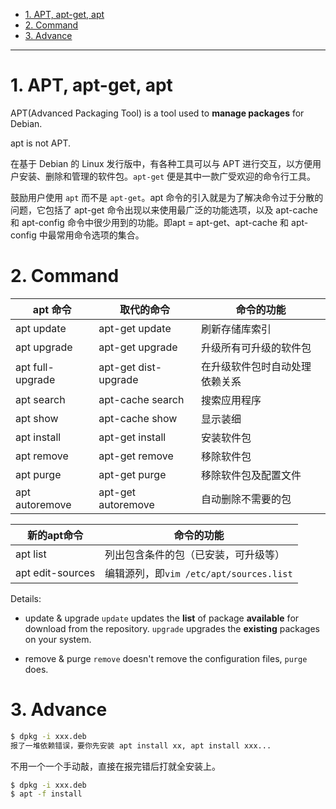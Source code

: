 - [1. APT, apt-get, apt](#1-apt-apt-get-apt)
- [2. Command](#2-command)
- [3. Advance](#3-advance)
---
# 1. APT, apt-get, apt

APT(Advanced Packaging Tool) is a tool used to **manage packages** for Debian.

apt is not APT.

在基于 Debian 的 Linux 发行版中，有各种工具可以与 APT 进行交互，以方便用户安装、删除和管理的软件包。`apt-get` 便是其中一款广受欢迎的命令行工具。

鼓励用户使用 `apt` 而不是 `apt-get`。apt 命令的引入就是为了解决命令过于分散的问题，它包括了 apt-get 命令出现以来使用最广泛的功能选项，以及 apt-cache 和 apt-config 命令中很少用到的功能。即apt = apt-get、apt-cache 和 apt-config 中最常用命令选项的集合。

# 2. Command
|apt 命令|取代的命令|命令的功能|
|-|-|-|
|apt update|apt-get update|刷新存储库索引|
|apt upgrade|apt-get upgrade|升级所有可升级的软件包|
|apt full-upgrade|apt-get dist-upgrade|在升级软件包时自动处理依赖关系|
|apt search|apt-cache search|搜索应用程序|
|apt show|apt-cache show|显示装细|
|apt install|apt-get install|安装软件包|
|apt remove|apt-get remove|移除软件包|
|apt purge|apt-get purge|移除软件包及配置文件|
|apt autoremove|apt-get autoremove|自动删除不需要的包|


|新的apt命令|命令的功能|
|-|-|
|apt list|列出包含条件的包（已安装，可升级等）|
|apt edit-sources|编辑源列，即`vim /etc/apt/sources.list`|


Details:
- update & upgrade
  `update` updates the **list** of package **available** for download from the repository.
  `upgrade` upgrades the **existing** packages on your system.

- remove & purge
  `remove` doesn't remove the configuration files, `purge` does.

# 3. Advance

```bash
$ dpkg -i xxx.deb
报了一堆依赖错误，要你先安装 apt install xx, apt install xxx...
```
不用一个一个手动敲，直接在报完错后打就全安装上。
```bash
$ dpkg -i xxx.deb
$ apt -f install
```